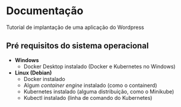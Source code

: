 # Documentação
Tutorial de implantação de uma aplicação do Wordpress

## Pré requisitos do sistema operacional
* __Windows__
  * Docker Desktop instalado (Docker e Kubernetes no Windows)
* __Linux (Debian)__
  * Docker instalado
  * Algum _container engine_ instalado (como o containerd)
  * Kubernetes instalado (alguma distribuição, como o Minikube)
  * Kubectl instalado (linha de comando do Kubernetes)
